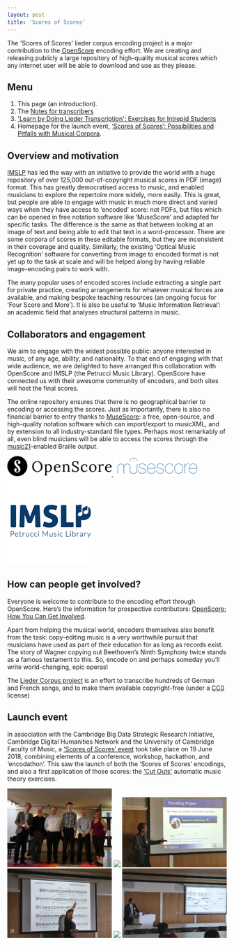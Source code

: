 ```yaml
---
layout: post
title: 'Scores of Scores'
---
```


The 'Scores of Scores' lieder corpus encoding project is a major contribution to the [OpenScore](https://openscore.cc/) encoding effort. We are creating and releasing publicly a large repository of high-quality musical scores which any internet user will be able to download and use as they please.

## Menu

1. This page (an introduction).
2. The [Notes for transcribers](/scores-of-scores/lieder-corpus-project)
3. ['Learn by Doing Lieder Transcription': Exercises for Intrepid Students](/scores-of-scores/learn-by-doing)
4. Homepage for the launch event, [‘Scores of Scores’: Possibilities and Pitfalls with Musical Corpora](https://www.bigdata.cam.ac.uk/events/scores-scores-possibilities-and-pitfalls-musical-corpora).

## Overview and motivation

[IMSLP](http://imslp.org/) has led the way with an initiative to provide the world with a huge repository of over 125,000 out-of-copyright musical scores in PDF (image) format. This has greatly democratised access to music, and enabled musicians to explore the repertoire more widely, more easily. This is great, but people are able to engage with music in much more direct and varied ways when they have access to ‘encoded’ score: not PDFs, but files which can be opened in free notation software like ‘MuseScore’ and adapted for specific tasks. The difference is the same as that between looking at an image of text and being able to edit that text in a word-processor. There are some corpora of scores in these editable formats, but they are inconsistent in their coverage and quality. Similarly, the existing ‘Optical Music Recognition’ software for converting from image to encoded format is not yet up to the task at scale and will be helped along by having reliable image-encoding pairs to work with.

The many popular uses of encoded scores include extracting a single part for private practice, creating arrangements for whatever musical forces are available, and making bespoke teaching resources (an ongoing focus for ‘Four Score and More’). It is also be useful to ‘Music Information Retrieval’: an academic field that analyses structural patterns in music.

## Collaborators and engagement

We aim to engage with the widest possible public: anyone interested in music, of any age, ability, and nationality. To that end of engaging with that wide audience, we are delighted to have arranged this collaboration with OpenScore and IMSLP (the Petrucci Music Library). OpenScore have connected us with their awesome community of encoders, and both sites will host the final scores.

The online repository ensures that there is no geographical barrier to encoding or accessing the scores. Just as importantly, there is also no financial barrier to entry thanks to [MuseScore](https://musescore.com): a free, open-source, and high-quality notation software which can import/export to musicXML, and by extension to all industry-standard file types. Perhaps most remarkably of all, even blind musicians will be able to access the scores through the [music21](http://web.mit.edu/music21/)-enabled Braille output.


<div class="image-collection">
  <a href="https://openscore.cc">
    <img src="/images/openscore-logo.png" alt="OpenScore logo" width="240">
  </a>
  <a href="https://musescore.com">
    <img src="/images/musescore-logo.png" alt="MuseScore logo" width="200">
  </a>
  <a href="http://imslp.org/">
    <img src="/images/imslp-logo.png" alt="IMSLP logo" width="200">
  </a>
</div>

## How can people get involved?

Everyone is welcome to contribute to the encoding effort through OpenScore. Here’s the information for prospective contributors: [OpenScore: How You Can Get Involved](https://musescore.org/en/user/57401/blog/2017/07/11/openscore-how-you-can-get-involved).

Apart from helping the musical world, encoders themselves also benefit from the task: copy-editing music is a very worthwhile pursuit that musicians have used as part of their education for as long as records exist. The story of Wagner copying out Beethoven’s Ninth Symphony twice stands as a famous testament to this. So, encode on and perhaps someday you’ll write world-changing, epic operas!

The [Lieder Corpus project](/scores-of-scores/lieder-corpus-project) is an effort to transcribe hundreds of German and French songs, and to make them available copyright-free (under a [CC0](https://creativecommons.org/publicdomain/zero/1.0/) license)

## Launch event

In association with the Cambridge Big Data Strategic Research Initiative, Cambridge Digital Humanities Network and the University of Cambridge Faculty of Music, a [‘Scores of Scores’ event](https://www.bigdata.cam.ac.uk/events/scores-scores-possibilities-and-pitfalls-musical-corpora) took take place on 19 June 2018, combining elements of a conference, workshop, hackathon, and ‘encodathon’. This saw the launch of both the ‘Scores of Scores’ encodings, and also a first application of those scores: the [‘Cut Outs'](/cut-outs) automatic music theory exercises.

<div class="image-collection">
  <img src="/images/event/1.JPG" width="240">
  <img src="/images/event/2.JPG" width="240">
  <img src="/images/event/3.JPG" width="240">
  <img src="/images/event/4.JPG" width="240">
  <img src="/images/event/5.JPG" width="240">
  <img src="/images/event/6.JPG" width="240">
</div>
